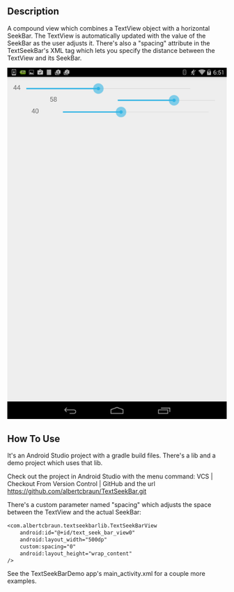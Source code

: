 ## Description

A compound view which combines a TextView object with a horizontal SeekBar. The TextView is automatically
updated with the value of the SeekBar as the user adjusts it. There's also a "spacing" 
attribute in the TextSeekBar's XML tag which lets you specify the distance between
  the TextView and its SeekBar.

![Screenshot](https://github.com/albertcbraun/TextSeekBar/blob/master/screenshot.png "Screen shot")

## How To Use

It's an Android Studio project with a gradle build files. There's a lib and a demo project which uses that lib.

Check out the project in Android Studio with the menu command: 
    VCS | Checkout From Version Control | GitHub
and the url 
    https://github.com/albertcbraun/TextSeekBar.git

There's a custom parameter named "spacing" which adjusts the space between the
 TextView and the actual SeekBar: 

    <com.albertcbraun.textseekbarlib.TextSeekBarView
        android:id="@+id/text_seek_bar_view0"
        android:layout_width="500dp"
        custom:spacing="0"
        android:layout_height="wrap_content"
    />

See the TextSeekBarDemo app's main_activity.xml for a couple more examples.